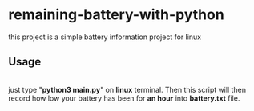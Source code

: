 # remaining-battery-with-python
this project is a simple battery information project for linux

<h2>Usage</h2>
<br>
just type "<b>python3 main.py</b>" on <b>linux</b> terminal. Then this script will then record how low your battery has been for <b>an hour</b> into <b>battery.txt</b> file.
